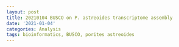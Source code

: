 ```yaml
---
layout: post
title: 20210104 BUSCO on P. astreoides transcriptome assembly
date: '2021-01-04'
categories: Analysis
tags: bioinformatics, BUSCO, porites astreoides
---
```

